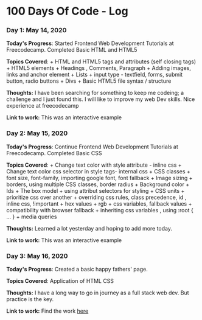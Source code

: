 # 100 Days Of Code - Log

### Day 1: May 14, 2020 

**Today's Progress**: Started Frontend Web Development Tutorials at Freecodecamp. Completed Basic HTML and HTML5

**Topics Covered**: 
    + HTML and HTML5 tags and attributes (self closing tags)
    + HTML5 elements
    + Headings , Comments, Paragraph
    + Adding images, links and anchor element
    + Lists
    + input type - textfield,  forms, submit button, radio buttons
    + Divs
    + Basic HTML5 file syntax / structure

**Thoughts:** I have been searching for something to keep me codeing; a challenge and I just found this. 
I will like to improve my web Dev skills. Nice experience at freecodecamp

**Link to work:** This was an interactive example

### Day 2: May 15, 2020

**Today's Progress**: Continue Frontend Web Development Tutorials at Freecodecamp. Completed Basic CSS

**Topics Covered**: 
    + Change text color with style attribute - inline css
    + Change text color css selector in style tags- internal css
    + CSS classes
    + font size, font-family, importing google font, font fallback
    + Image sizing
    + borders, using multiple CSS classes, border radius
    + Background color
    + Ids
    + The box model
    + using attribut selectors for styling
    + CSS units
    + prioritize css over another
    + overriding css rules, class precedence, id , inline css, !important
    + hex values
    + rgb
    + css variables, fallback values
    + compatibility with browser fallback
    + inheriting css variables , using :root { ... }
    + media queries

**Thoughts:** Learned a lot yesterday and hoping to add more today.

**Link to work:** This was an interactive example

### Day 3: May 16, 2020

**Today's Progress**: Created a basic happy fathers' page. 

**Topics Covered**: Application of HTML CSS
    

**Thoughts:** I have a long way to go in journey as a full stack web dev. But practice is the key.

**Link to work:** Find the work [here](www.so87b.csb.app)
